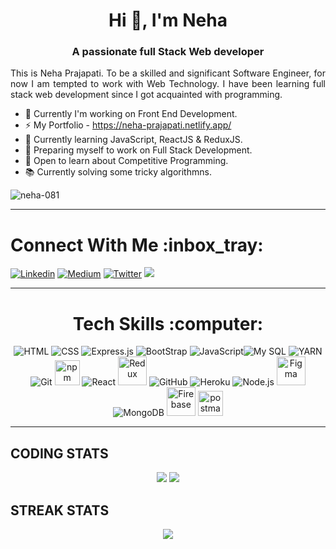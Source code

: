 <h1 align="center">Hi 👋, I'm Neha</h1>
<h3 align="center">A passionate full Stack Web developer</h3>


<p align="justify">
    This is Neha Prajapati. To be a skilled and significant Software Engineer, for now I am tempted to work with Web Technology. 
    I have been learning full stack web development since I got acquainted with programming.
</p>



- 💎 Currently I'm working on Front End Development.
- ⚡ My Portfolio - https://neha-prajapati.netlify.app/
- 🌱 Currently learning JavaScript, ReactJS & ReduxJS.
- 🎯 Preparing myself to work on Full Stack Development.
- 💬 Open to learn about Competitive Programming.
- 📚 Currently solving some tricky algorithmns.

<p align="left"> <img src="https://komarev.com/ghpvc/?username=neha-081&label=Profile%20views&color=0e75b6&style=flat" alt="neha-081" /> </p>


<hr>

  <h1>Connect With Me :inbox_tray: </h1>

[![Linkedin](https://img.shields.io/badge/LinkedIn-0077B5?style=for-the-badge&logo=linkedin&logoColor=white)](https://www.linkedin.com/in/neha-prajapati-1150/) 
[![Medium](https://img.shields.io/badge/Medium-12100E?style=for-the-badge&logo=medium&logoColor=white)](https://medium.com/@nehasinghh1150)  [![Twitter](https://img.shields.io/badge/Twitter-1DA1F2?style=for-the-badge&logo=twitter&logoColor=white)](https://twitter.com/NehaPra03810819) 
  <a href="mailto:nehaprajapti1150@gmail.com" target="_blank">
        <img src="https://img.shields.io/badge/Gmail-D14836?style=for-the-badge&logo=gmail&logoColor=white"/>
    </a>

</div>



<hr>

<div align="center">
  <h1>Tech Skills :computer: </h1>

 <img src="https://icongr.am/devicon/html5-original.svg?size=46&color=563d7c" title="HTML"> <img src="https://icongr.am/devicon/css3-original.svg?size=46&color=563d7c" title="CSS"> <img src="https://icongr.am/devicon/express-original.svg?size=46&color=949494" title="Express.js"> <img src="https://icongr.am/devicon/bootstrap-plain.svg?size=46&color=563d7c" title="BootStrap"> <img src="https://icongr.am/devicon/javascript-original.svg?size=46&color=563d7c" title="JavaScript"><img src="https://www.vectorlogo.zone/logos/mysql/mysql-ar21.svg" title="My SQL"> <img src="https://icongr.am/devicon/yarn-original.svg?size=46&color=563d7c" title="YARN"> <img src="https://icongr.am/devicon/git-original.svg?size=46&color=563d7c" title="Git"> <img src="https://www.vectorlogo.zone/logos/npmjs/npmjs-icon.svg" title="npm" width="40" height="40"> <img src="https://icongr.am/devicon/react-original.svg?size=46&color=563d7c" title="React"> <img src="https://cdn.jsdelivr.net/gh/devicons/devicon/icons/redux/redux-original.svg" height="46" width="46" title="Redux" /> <img src="https://icongr.am/octicons/mark-github.svg?size=46&color=949494" title="GitHub"> <img src="https://icongr.am/devicon/heroku-original.svg?size=46&color=563d7c" title="Heroku"> <img src="https://icongr.am/devicon/nodejs-original.svg?size=46&color=563d7c" title="Node.js"> <img src="https://www.vectorlogo.zone/logos/figma/figma-ar21.svg" title="Figma" height="46" width="46"> <img src="https://icongr.am/devicon/mongodb-original.svg?size=46&color=563d7c" title="MongoDB"> <img src="https://www.vectorlogo.zone/logos/firebase/firebase-icon.svg" height="46" width="46" title="Firebase" /> <img src="https://www.vectorlogo.zone/logos/getpostman/getpostman-icon.svg" title="postman" width="40" height="40"/>
  


</div>

<hr>


## **CODING STATS**

<p align = "center">
    <img src='https://github-readme-stats.vercel.app/api?username=Neha-081&count_private=true&include_all_commits=true&show_icons=true&theme=gotham&hide_border=true&line_height=27'/>
    <img src="https://github-readme-stats.vercel.app/api/top-langs/?username=Neha-081&show_icons=true&hide=php,html,typescript,css,markdown&theme=gotham&line_height=27&hide_border=true">
</p>




## **STREAK STATS**

<p align = "center">
    <img src="https://github-readme-streak-stats.herokuapp.com/?user=Neha-081&theme=gotham&hide_border=true">
</p>



